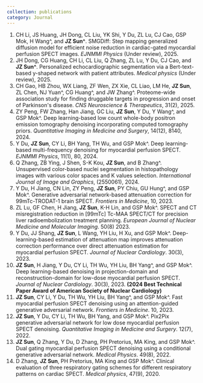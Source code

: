 ```yaml
---
collection: publications
category: Journal
---
```

1. CH Li, JS Huang, JH Dong, CL Liu, YK Shi, Y Du, ZL Lu, CJ Cao, GSP Mok, H Wang^, and **JZ Sun^**. SMGDiff: Step mapping generalized diffusion model for efficient noise reduction in cardiac-gated myocardial perfusion SPECT images. *EJNMMI Physics* (Under review), 2025.
2. JH Dong, CG Huang, CH Li, CL Liu, Q Zhang, ZL Lu, Y Du, CJ Cao, and **JZ Sun^**. Personalized echocardiographic segmentation via a Bert-text-based y-shaped network with patient attributes. *Medical physics* (Under review), 2025.
3. CH Gao, HB Zhou, WX Liang, ZF Wen, ZX Xie, CL Liao, LM He, **JZ Sun**, ZL Chen, NJ Yuan^, CG Huang^, and JW Zhang^. Proteome-wide association study for finding druggable targets in progression and onset of Parkinson's disease. *CNS Neuroscience & Therapeutics*, 31(2), 2025.
4. ZY Peng, FW Zhang, Han Jiang, GC Liu, **JZ Sun**, Y Du, Y Wang^, and GSP Mok^. Deep learning-based low count whole-body positron emission tomography denoising incorporating computed tomography priors. *Quantitative Imaging in Medicine and Surgery*, 14(12), 8140, 2024.
5. Y Du, **JZ Sun**, CY Li, BH Yang, TH Wu, and GSP Mok^. Deep learning-based multi-frequency denoising for myocardial perfusion SPECT. *EJNMMI Physics*, 11(1), 80, 2024.
6. Q Zhang, ZB Ying, J Shen, S-K Kou, **JZ Sun**, and B Zhang^. Unsupervised color-based nuclei segmentation in histopathology images with various color spaces and K values selection. *International Journal of Image and Graphics*, (2550061), 2024.
7. Y Du, H Jiang, CN Lin, ZY Peng, **JZ Sun**, PY Chiu, GU Hung^, and GSP Mok^. Generative adversarial network-based attenuation correction for 99mTc-TRODAT-1 brain SPECT. *Frontiers in Medicine*, 10, 2023.
8. ZL Lu, GF Chen, H Jiang, **JZ Sun**, K-H Lin, and GSP Mok^. SPECT and CT misregistration reduction in [99mTc] Tc-MAA SPECT/CT for precision liver radioembolization treatment planning. *European Journal of Nuclear Medicine and Molecular Imaging*. 50(8) 2023.
9. Y Du, JJ Shang, **JZ Sun**, L Wang, YH Liu, H Xu, and GSP Mok^. Deep-learning-based estimation of attenuation map improves attenuation correction performance over direct attenuation estimation for myocardial perfusion SPECT. *Journal of Nuclear Cardiology*. 30(3), 2023.
10. **JZ Sun**, H Jiang, Y Du, CY Li, TH Wu, YH Liu, BH Yang^, and GSP Mok^. Deep learning-based denoising in projection-domain and reconstruction-domain for low-dose myocardial perfusion SPECT. *Journal of Nuclear Cardiology*. 30(3), 2023. **(2024 Best Technical Paper Award of American Society of Nuclear Cardiology)**
11. **JZ Sun**, CY Li, Y Du, TH Wu, YH Liu, BH Yang^, and GSP Mok^. Fast myocardial perfusion SPECT denoising using an attention-guided generative adversarial network. *Frontiers in Medicine*. 10, 2023.
12. **JZ Sun**, Y Du, CY Li, TH Wu, BH Yang, and GSP Mok^. Pix2Pix generative adversarial network for low dose myocardial perfusion SPECT denoising. *Quantitative Imaging in Medicine and Surgery*. 12(7), 2022.
13. **JZ Sun**, Q Zhang, Y Du, D Zhang, PH Pretorius, MA King, and GSP Mok^. Dual gating myocardial perfusion SPECT denoising using a conditional generative adversarial network. *Medical Physics*. 49(8), 2022.
14. D Zhang, **JZ Sun**, PH Pretorius, MA King and GSP Mok^. Clinical evaluation of three respiratory gating schemes for different respiratory patterns on cardiac SPECT. *Medical physics*, 47(9), 2020.

